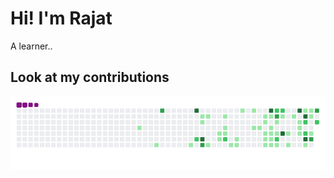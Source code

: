 # Hi! I'm Rajat
A learner..

## Look at my contributions
![snake gif](https://github.com/ceaser008/ceaser008/blob/output/github-contribution-grid-snake.gif)

